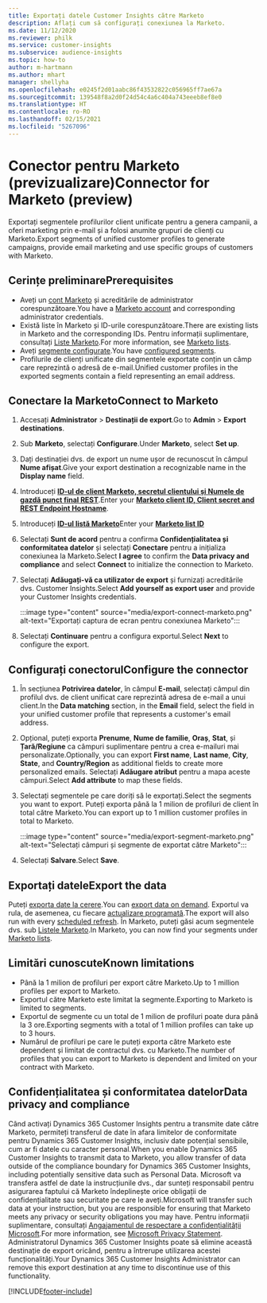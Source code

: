 ```yaml
---
title: Exportați datele Customer Insights către Marketo
description: Aflați cum să configurați conexiunea la Marketo.
ms.date: 11/12/2020
ms.reviewer: philk
ms.service: customer-insights
ms.subservice: audience-insights
ms.topic: how-to
author: m-hartmann
ms.author: mhart
manager: shellyha
ms.openlocfilehash: e0245f2d01aabc86f43532822c056965ff7ae67a
ms.sourcegitcommit: 139548f8a2d0f24d54c4a6c404a743eeeb8ef8e0
ms.translationtype: HT
ms.contentlocale: ro-RO
ms.lasthandoff: 02/15/2021
ms.locfileid: "5267096"
---
```

# <a name="connector-for-marketo-preview"></a><span data-ttu-id="35c69-103">Conector pentru Marketo (previzualizare)</span><span class="sxs-lookup"><span data-stu-id="35c69-103">Connector for Marketo (preview)</span></span>

<span data-ttu-id="35c69-104">Exportați segmentele profilurilor client unificate pentru a genera campanii, a oferi marketing prin e-mail și a folosi anumite grupuri de clienți cu Marketo.</span><span class="sxs-lookup"><span data-stu-id="35c69-104">Export segments of unified customer profiles to generate campaigns, provide email marketing and use specific groups of customers with Marketo.</span></span>

## <a name="prerequisites"></a><span data-ttu-id="35c69-105">Cerințe preliminare</span><span class="sxs-lookup"><span data-stu-id="35c69-105">Prerequisites</span></span>

-   <span data-ttu-id="35c69-106">Aveți un [cont Marketo](https://login.marketo.com/) și acreditările de administrator corespunzătoare.</span><span class="sxs-lookup"><span data-stu-id="35c69-106">You have a [Marketo account](https://login.marketo.com/) and corresponding administrator credentials.</span></span>
-   <span data-ttu-id="35c69-107">Există liste în Marketo și ID-urile corespunzătoare.</span><span class="sxs-lookup"><span data-stu-id="35c69-107">There are existing lists in Marketo and the corresponding IDs.</span></span> <span data-ttu-id="35c69-108">Pentru informații suplimentare, consultați [Liste Marketo](https://docs.marketo.com/display/public/DOCS/Understanding+Static+Lists).</span><span class="sxs-lookup"><span data-stu-id="35c69-108">For more information, see [Marketo lists](https://docs.marketo.com/display/public/DOCS/Understanding+Static+Lists).</span></span>
-   <span data-ttu-id="35c69-109">Aveți [segmente configurate](segments.md).</span><span class="sxs-lookup"><span data-stu-id="35c69-109">You have [configured segments](segments.md).</span></span>
-   <span data-ttu-id="35c69-110">Profilurile de clienți unificate din segmentele exportate conțin un câmp care reprezintă o adresă de e-mail.</span><span class="sxs-lookup"><span data-stu-id="35c69-110">Unified customer profiles in the exported segments contain a field representing an email address.</span></span>

## <a name="connect-to-marketo"></a><span data-ttu-id="35c69-111">Conectare la Marketo</span><span class="sxs-lookup"><span data-stu-id="35c69-111">Connect to Marketo</span></span>

1. <span data-ttu-id="35c69-112">Accesați **Administrator** > **Destinații de export**.</span><span class="sxs-lookup"><span data-stu-id="35c69-112">Go to **Admin** > **Export destinations**.</span></span>

1. <span data-ttu-id="35c69-113">Sub **Marketo**, selectați **Configurare**.</span><span class="sxs-lookup"><span data-stu-id="35c69-113">Under **Marketo**, select **Set up**.</span></span>

1. <span data-ttu-id="35c69-114">Dați destinației dvs. de export un nume ușor de recunoscut în câmpul **Nume afișat**.</span><span class="sxs-lookup"><span data-stu-id="35c69-114">Give your export destination a recognizable name in the **Display name** field.</span></span>

1. <span data-ttu-id="35c69-115">Introduceți **[ID-ul de client Marketo, secretul clientului și Numele de gazdă punct final REST](https://developers.marketo.com/rest-api/authentication/)**.</span><span class="sxs-lookup"><span data-stu-id="35c69-115">Enter your **[Marketo client ID, Client secret and REST Endpoint Hostname](https://developers.marketo.com/rest-api/authentication/)**.</span></span>

1. <span data-ttu-id="35c69-116">Introduceți **[ID-ul listă Marketo](https://docs.marketo.com/display/public/DOCS/Understanding+Static+Lists)**</span><span class="sxs-lookup"><span data-stu-id="35c69-116">Enter your **[Marketo list ID](https://docs.marketo.com/display/public/DOCS/Understanding+Static+Lists)**</span></span> 

1. <span data-ttu-id="35c69-117">Selectați **Sunt de acord** pentru a confirma **Confidențialitatea și conformitatea datelor** și selectați **Conectare** pentru a inițializa conexiunea la Marketo.</span><span class="sxs-lookup"><span data-stu-id="35c69-117">Select **I agree** to confirm the **Data privacy and compliance** and select **Connect** to initialize the connection to Marketo.</span></span>

1. <span data-ttu-id="35c69-118">Selectați **Adăugați-vă ca utilizator de export** și furnizați acreditările dvs. Customer Insights.</span><span class="sxs-lookup"><span data-stu-id="35c69-118">Select **Add yourself as export user** and provide your Customer Insights credentials.</span></span>

   :::image type="content" source="media/export-connect-marketo.png" alt-text="Exportați captura de ecran pentru conexiunea Marketo":::

1. <span data-ttu-id="35c69-120">Selectați **Continuare** pentru a configura exportul.</span><span class="sxs-lookup"><span data-stu-id="35c69-120">Select **Next** to configure the export.</span></span>

## <a name="configure-the-connector"></a><span data-ttu-id="35c69-121">Configurați conectorul</span><span class="sxs-lookup"><span data-stu-id="35c69-121">Configure the connector</span></span>

1. <span data-ttu-id="35c69-122">În secțiunea **Potrivirea datelor**, în câmpul **E-mail**, selectați câmpul din profilul dvs. de client unificat care reprezintă adresa de e-mail a unui client.</span><span class="sxs-lookup"><span data-stu-id="35c69-122">In the **Data matching** section, in the **Email** field, select the field in your unified customer profile that represents a customer's email address.</span></span> 

1. <span data-ttu-id="35c69-123">Opțional, puteți exporta **Prenume**, **Nume de familie**, **Oraș**, **Stat**, și **Țară/Regiune** ca câmpuri suplimentare pentru a crea e-mailuri mai personalizate.</span><span class="sxs-lookup"><span data-stu-id="35c69-123">Optionally, you can export **First name**, **Last name**, **City**, **State**, and **Country/Region**  as additional fields to create more personalized emails.</span></span> <span data-ttu-id="35c69-124">Selectați **Adăugare atribut** pentru a mapa aceste câmpuri.</span><span class="sxs-lookup"><span data-stu-id="35c69-124">Select **Add attribute** to map these fields.</span></span>

1. <span data-ttu-id="35c69-125">Selectați segmentele pe care doriți să le exportați.</span><span class="sxs-lookup"><span data-stu-id="35c69-125">Select the segments you want to export.</span></span> <span data-ttu-id="35c69-126">Puteți exporta până la 1 milion de profiluri de client în total către Marketo.</span><span class="sxs-lookup"><span data-stu-id="35c69-126">You can export up to 1 million customer profiles in total to Marketo.</span></span>

   :::image type="content" source="media/export-segment-marketo.png" alt-text="Selectați câmpuri și segmente de exportat către Marketo":::

1. <span data-ttu-id="35c69-128">Selectați **Salvare**.</span><span class="sxs-lookup"><span data-stu-id="35c69-128">Select **Save**.</span></span>

## <a name="export-the-data"></a><span data-ttu-id="35c69-129">Exportați datele</span><span class="sxs-lookup"><span data-stu-id="35c69-129">Export the data</span></span>

<span data-ttu-id="35c69-130">Puteți [exporta date la cerere](export-destinations.md).</span><span class="sxs-lookup"><span data-stu-id="35c69-130">You can [export data on demand](export-destinations.md).</span></span> <span data-ttu-id="35c69-131">Exportul va rula, de asemenea, cu fiecare [actualizare programată](system.md#schedule-tab).</span><span class="sxs-lookup"><span data-stu-id="35c69-131">The export will also run with every [scheduled refresh](system.md#schedule-tab).</span></span> <span data-ttu-id="35c69-132">În Marketo, puteți găsi acum segmentele dvs. sub [Listele Marketo](ttps://docs.marketo.com/display/public/DOCS/Understanding+Static+Lists).</span><span class="sxs-lookup"><span data-stu-id="35c69-132">In Marketo, you can now find your segments under [Marketo lists](ttps://docs.marketo.com/display/public/DOCS/Understanding+Static+Lists).</span></span>

## <a name="known-limitations"></a><span data-ttu-id="35c69-133">Limitări cunoscute</span><span class="sxs-lookup"><span data-stu-id="35c69-133">Known limitations</span></span>

- <span data-ttu-id="35c69-134">Până la 1 milion de profiluri per export către Marketo.</span><span class="sxs-lookup"><span data-stu-id="35c69-134">Up to 1 million profiles per export to Marketo.</span></span>
- <span data-ttu-id="35c69-135">Exportul către Marketo este limitat la segmente.</span><span class="sxs-lookup"><span data-stu-id="35c69-135">Exporting to Marketo is limited to segments.</span></span>
- <span data-ttu-id="35c69-136">Exportul de segmente cu un total de 1 milion de profiluri poate dura până la 3 ore.</span><span class="sxs-lookup"><span data-stu-id="35c69-136">Exporting segments with a total of 1 million profiles can take up to 3 hours.</span></span> 
- <span data-ttu-id="35c69-137">Numărul de profiluri pe care le puteți exporta către Marketo este dependent și limitat de contractul dvs. cu Marketo.</span><span class="sxs-lookup"><span data-stu-id="35c69-137">The number of profiles that you can export to Marketo is dependent and limited on your contract with Marketo.</span></span>

## <a name="data-privacy-and-compliance"></a><span data-ttu-id="35c69-138">Confidențialitatea și conformitatea datelor</span><span class="sxs-lookup"><span data-stu-id="35c69-138">Data privacy and compliance</span></span>

<span data-ttu-id="35c69-139">Când activați Dynamics 365 Customer Insights pentru a transmite date către Marketo, permiteți transferul de date în afara limitelor de conformitate pentru Dynamics 365 Customer Insights, inclusiv date potențial sensibile, cum ar fi datele cu caracter personal.</span><span class="sxs-lookup"><span data-stu-id="35c69-139">When you enable Dynamics 365 Customer Insights to transmit data to Marketo, you allow transfer of data outside of the compliance boundary for Dynamics 365 Customer Insights, including potentially sensitive data such as Personal Data.</span></span> <span data-ttu-id="35c69-140">Microsoft va transfera astfel de date la instrucțiunile dvs., dar sunteți responsabil pentru asigurarea faptului că Marketo îndeplinește orice obligații de confidențialitate sau securitate pe care le aveți.</span><span class="sxs-lookup"><span data-stu-id="35c69-140">Microsoft will transfer such data at your instruction, but you are responsible for ensuring that Marketo meets any privacy or security obligations you may have.</span></span> <span data-ttu-id="35c69-141">Pentru informații suplimentare, consultați [Angajamentul de respectare a confidențialității Microsoft](https://go.microsoft.com/fwlink/?linkid=396732).</span><span class="sxs-lookup"><span data-stu-id="35c69-141">For more information, see [Microsoft Privacy Statement](https://go.microsoft.com/fwlink/?linkid=396732).</span></span>
<span data-ttu-id="35c69-142">Administratorul Dynamics 365 Customer Insights poate să elimine această destinație de export oricând, pentru a întrerupe utilizarea acestei funcționalități.</span><span class="sxs-lookup"><span data-stu-id="35c69-142">Your Dynamics 365 Customer Insights Administrator can remove this export destination at any time to discontinue use of this functionality.</span></span>


[!INCLUDE[footer-include](../includes/footer-banner.md)]
